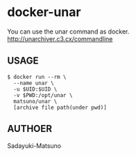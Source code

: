 # docker-unar

You can use the unar command as docker.
http://unarchiver.c3.cx/commandline


## USAGE

```
$ docker run --rm \
  --name unar \
  -u $UID:$UID \
  -v $PWD:/opt/unar \
  matsuno/unar \
  [archive file path(under pwd)]
```

## AUTHOER

Sadayuki-Matsuno
